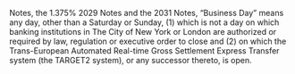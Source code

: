 Notes, the 1.375% 2029 Notes and the 2031 Notes, “Business Day” means any day, other than a Saturday or
Sunday, (1) which is not a day on which banking institutions in The City of New York or London are authorized or
required by law, regulation or executive order to close and (2) on which the Trans-European Automated Real-time
Gross Settlement Express Transfer system (the TARGET2 system), or any successor thereto, is open.